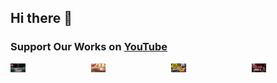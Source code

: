 ## Hi there 👋

### Support Our Works on [YouTube](https://www.youtube.com/@lumanstudio)

<div style="display: flex; justify-content: center; gap: 10px;">
  <a href="https://www.youtube.com/watch?v=-0ONN8Smzpg">
    <img src="showcase/lobby.png" alt="Description" width="20%" height="auto">
  </a>
  <a href="https://www.youtube.com/watch?v=Jm7sFVS7mDg">
    <img src="showcase/mingle.png" alt="Description" width="20%" height="auto">
  </a>
  <a href="https://www.youtube.com/watch?v=carrHu5LP0Y">
    <img src="showcase/flatout.png" alt="Description" width="20%" height="auto">
  </a>
  <a href="https://www.youtube.com/watch?v=Bww0deh7Rbo">
    <img src="showcase/level5.png" alt="Description" width="20%" height="auto">
  </a>
</div>
